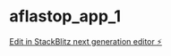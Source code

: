 # aflastop_app_1

[Edit in StackBlitz next generation editor ⚡️](https://stackblitz.com/~/github.com/BlazJurisic/aflastop_app_1)